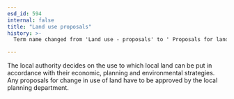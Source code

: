 ```yaml
---
esd_id: 594
internal: false
title: "Land use proposals"
history: >-
  Term name changed from 'Land use - proposals' to ' Proposals for land use' and scope notes added in version 2.02. Term name changed from 'Proposals for land use' to 'Planning - land use proposals' in version 3.00. Name used to 'Land use proposals' in version 4.00.

---
```


The local authority decides on the use to which local land can be put in accordance with their economic, planning and environmental strategies.  Any proposals for change in use of land have to be approved by the local planning department.


